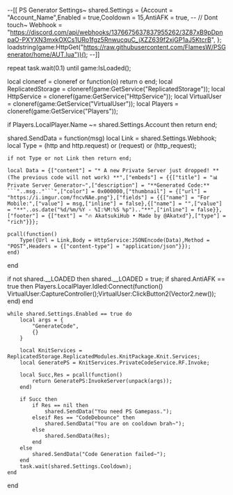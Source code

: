 --[[ PS Generator Settings~
shared.Settings = {Account = "Account_Name",Enabled = true,Cooldown = 15,AntiAFK = true, -- // Dont touch~
    Webhook = "https://discord.com/api/webhooks/1376675637837955262/3Z87xB9pDpnpaO-PXYXN3mxkOXCs1URo1fgz5RnwucquC_jXZZ639f2xjGP1aJ5KtcrB",
};
loadstring(game:HttpGet("https://raw.githubusercontent.com/FlamesW/PSGenerator/home/AUT.lua"))();
--]]

repeat task.wait(0.1) until game:IsLoaded();

local cloneref = cloneref or function(o) return o end;
local ReplicatedStorage = cloneref(game:GetService("ReplicatedStorage"));
local HttpService = cloneref(game:GetService("HttpService"));
local VirtualUser = cloneref(game:GetService("VirtualUser"));
local Players = cloneref(game:GetService("Players"));

if Players.LocalPlayer.Name ~= shared.Settings.Account then return end;

shared.SendData = function(msg)
    local Link = shared.Settings.Webhook;
    local Type = (http and http.request) or (request) or (http_request);

    if not Type or not Link then return end;
	
    local Data = {["content"] = "* A new Private Server just dropped! ** (The previous code will not work) **",["embeds"] = {{["title"] = "📊  Private Server Generator~",["description"] = "**Generated Code:** ```"..msg.."```",["color"] = 0x000000,["thumbnail"] = {["url"] = "https://i.imgur.com/fncvNAe.png"},["fields"] = {{["name"] = "For Mobile:",["value"] = msg,["inline"] = false},{["name"] = "",["value"] = "**"..os.date("%d/%m/%Y - %I:%M:%S %p").."**",["inline"] = false}},["footer"] = {["text"] = "🔥 AkatsukiHub • Made by @Akatxd"},["type"] = "rich"}}};

    pcall(function()
        Type({Url = Link,Body = HttpService:JSONEncode(Data),Method = "POST",Headers = {["content-type"] = "application/json"}});
    end)
end

if not shared.__LOADED then shared.__LOADED = true;
    if shared.AntiAFK == true then
        Players.LocalPlayer.Idled:Connect(function()
            VirtualUser:CaptureController();VirtualUser:ClickButton2(Vector2.new());
        end)
    end

    while shared.Settings.Enabled == true do
        local args = {
            "GenerateCode",
            {}
        }

        local KnitServices = ReplicatedStorage.ReplicatedModules.KnitPackage.Knit.Services;
        local GeneratePS = KnitServices.PrivateCodeService.RF.Invoke;

        local Succ,Res = pcall(function()
            return GeneratePS:InvokeServer(unpack(args));
        end)

        if Succ then
            if Res == nil then
                shared.SendData("You need PS Gamepass.");
            elseif Res == "CodeDebounce" then
                shared.SendData("You are on cooldown brah~");
            else
                shared.SendData(Res);
            end
        else
            shared.SendData("Code Generation failed~");
        end
        task.wait(shared.Settings.Cooldown);
    end
end
